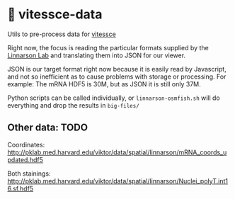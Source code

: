 # 🚄  vitessce-data

Utils to pre-process data for [vitessce](http://github.com/hms-dbmi/vitessce/#readme)

Right now, the focus is reading the particular formats supplied by
the [Linnarson Lab](http://linnarssonlab.org/osmFISH/availability/)
and translating them into JSON for our viewer.

JSON is our target format right now because it is easily read by Javascript,
and not so inefficient as to cause problems with storage or processing.
For example: The mRNA HDF5 is 30M, but as JSON it is still only 37M.

Python scripts can be called individually, or `linnarson-osmfish.sh`
will do everything and drop the results in `big-files/`

## Other data: TODO

Coordinates: http://pklab.med.harvard.edu/viktor/data/spatial/linnarson/mRNA_coords_updated.hdf5

Both stainings: http://pklab.med.harvard.edu/viktor/data/spatial/linnarson/Nuclei_polyT.int16.sf.hdf5

